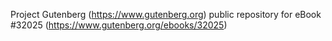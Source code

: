 Project Gutenberg (https://www.gutenberg.org) public repository for eBook #32025 (https://www.gutenberg.org/ebooks/32025)
